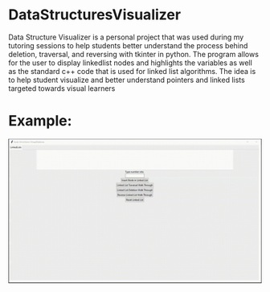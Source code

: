 # DataStructuresVisualizer
Data Structure Visualizer is a personal project that was used during my tutoring sessions to help students better understand the process behind deletion, traversal, and reversing with tkinter in python. The program allows for the user to display linkedlist nodes and highlights the variables as well as the standard c++ code that is used for linked list algorithms. The idea is to help student visualize and better understand pointers and linked lists targeted towards visual learners
# Example:
![](https://github.com/wdelcol12/DataStructuresVisualizer/blob/master/LinkedListGif.gif)

